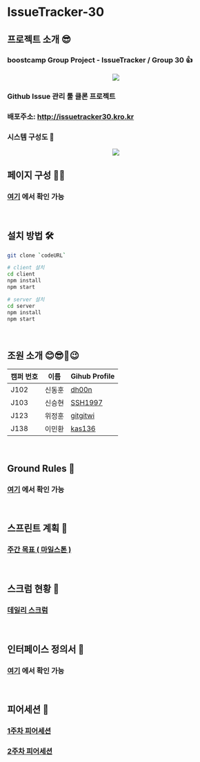 # IssueTracker-30
## 프로젝트 소개 😎

### boostcamp Group Project - IssueTracker / Group 30 👍 <br>

<p align="center">
  <img src="https://user-images.githubusercontent.com/48575504/97677729-130ee980-1ad6-11eb-95b4-8b211d41dabf.png">
</p>

### Github Issue 관리 툴 클론 프로젝트

### 배포주소: http://issuetracker30.kro.kr

### 시스템 구성도 🚩
<p align="center">
  <img src="https://user-images.githubusercontent.com/48575504/98822173-d5b24080-2473-11eb-93cd-ad28c758d9a7.png">
</p>

## 페이지 구성 🏳‍🌈
### [여기](https://github.com/boostcamp-2020/IssueTracker-30/wiki/%ED%8E%98%EC%9D%B4%EC%A7%80-%EA%B5%AC%EC%84%B1%EB%8F%84) 에서 확인 가능

<br />

## 설치 방법 🛠

```bash
git clone `codeURL`

# client 설치
cd client
npm install
npm start

# server 설치
cd server
npm install
npm start
```

<br />

## 조원 소개 😊😎🙂😉

|캠퍼 번호|이름|Gihub Profile|
|---|---|---|
|J102|신동훈|[dh00n](https://github.com/dh00n)|
|J103|신승현|[SSH1997](https://github.com/SSH1997)|
|J123|위정훈|[gitgitwi](https://github.com/gitgitWi)|
|J138|이민환|[kas136](https://github.com/kas136)|

<br />

## Ground Rules 🧱

### [여기](https://github.com/boostcamp-2020/IssueTracker-30/wiki/Group-30---Ground-Rules) 에서 확인 가능

<br />

## 스프린트 계획 📜

### [주간 목표 ( 마일스톤 )](https://github.com/boostcamp-2020/IssueTracker-30/wiki/Milestones)

<br />

## 스크럼 현황 🎤
### [데일리 스크럼](https://github.com/boostcamp-2020/IssueTracker-30/wiki/%EC%8A%A4%ED%81%AC%EB%9F%BC-%ED%98%84%ED%99%A9)

<br />

## 인터페이스 정의서 💾
### [여기](https://docs.google.com/spreadsheets/d/1pl2vvTmJSDuonQS76f9BkLfjo0SOLZIdGAeG17SMBck/edit#gid=1017584322) 에서 확인 가능

<br />

## 피어세션 📢
### [1주차 피어세션](https://github.com/boostcamp-2020/IssueTracker-30/wiki/1%EC%A3%BC%EC%B0%A8-%ED%94%BC%EC%96%B4%EC%84%B8%EC%85%98)
### [2주차 피어세션](https://github.com/boostcamp-2020/IssueTracker-30/wiki/2%EC%A3%BC%EC%B0%A8-%ED%94%BC%EC%96%B4%EC%84%B8%EC%85%98)
